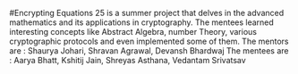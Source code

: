 #Encrypting Equations 25 is a summer project that delves in the advanced mathematics and its applications in cryptography. The mentees learned interesting concepts like Abstract Algebra, number Theory, various cryptographic protocols and even implemented some of them.
The mentors are : Shaurya Johari, Shravan Agrawal, Devansh Bhardwaj
The mentees are : Aarya Bhatt, Kshitij Jain, Shreyas Asthana, Vedantam Srivatsav
